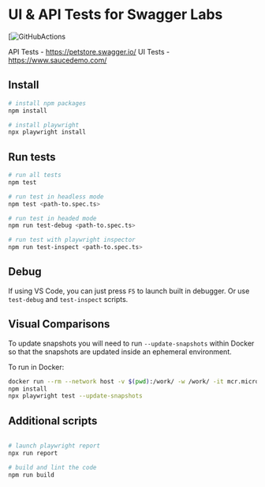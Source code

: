 # UI & API Tests for Swagger Labs

[![GitHubActions](https://github.com/charles-nwokotubo/auditboard-take-home/actions)

API Tests - https://petstore.swagger.io/
UI Tests - https://www.saucedemo.com/

## Install

```bash
# install npm packages
npm install

# install playwright
npx playwright install
```

## Run tests

```bash
# run all tests
npm test

# run test in headless mode
npm test <path-to.spec.ts>

# run test in headed mode
npm run test-debug <path-to.spec.ts>

# run test with playwright inspector
npm run test-inspect <path-to.spec.ts>
```

## Debug

If using VS Code, you can just press `F5` to launch built in debugger. Or use `test-debug` and `test-inspect` scripts.

## Visual Comparisons

To update snapshots you will need to run `--update-snapshots` within Docker so that the snapshots are updated inside an ephemeral environment.

To run in Docker:

```bash
docker run --rm --network host -v $(pwd):/work/ -w /work/ -it mcr.microsoft.com/playwright /bin/bash
npm install
npx playwright test --update-snapshots
```

## Additional scripts

```bash

# launch playwright report
npx run report

# build and lint the code
npm run build
